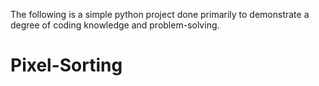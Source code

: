 The following is a simple python project done primarily to demonstrate a degree of coding knowledge and problem-solving.

# Pixel-Sorting

